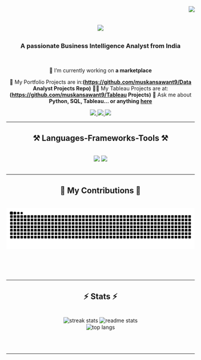 <img align="right" src="https://visitor-badge.laobi.icu/badge?page_id=muskansawant9.muskansawant9" />

<h1 align="center">
    <img src="https://readme-typing-svg.herokuapp.com/?font=Righteous&size=35&center=true&vCenter=true&width=500&height=70&duration=4000&lines=Hi+There!+👋;+I'm+Muskan+Sawant!;" />
</h1>

<h3 align="center">A passionate Business Intelligence Analyst from India</h3>

<br/>

<div align="center">
 
 🔭 I’m currently working on **a marketplace**
 
 🌱 My Portfolio Projects are in:**(https://github.com/muskansawant9/Data Analyst Projects Repo)**
👨‍💻 My Tableau Projects are at: **(https://github.com/muskansawant9/Tableau Projects)**
💬 Ask me about **Python, SQL, Tableau... or anything [here](https://github.com/muskansawant9/muskansawant9/issues)**

 </div>
 
<div align="center"> 
  <a href="mailto:muskansawant85@gmail.com">
    <img src="https://img.shields.io/badge/Gmail-333333?style=for-the-badge&logo=gmail&logoColor=red" />
  </a>
  <a href="https://linkedin.com/in/muskansawant" target="_blank">
    <img src="https://img.shields.io/badge/LinkedIn-0077B5?style=for-the-badge&logo=linkedin&logoColor=white" target="_blank" />
  </a>
  <a href="https://muskansawant9.github.io" target="_blank">
     <img src="https://img.shields.io/badge/Portfolio-FF5722?style=for-the-badge&logo=todoist&logoColor=white" target="_blank" /> <!-- sqlite, safari, google-chrome are other good icon options -->
  </a>
</div>

 <hr/>
 
<h2 align="center">⚒️ Languages-Frameworks-Tools ⚒️</h2>
<br/>
<div align="center">
    <img src="https://skillicons.dev/icons?i=python,mysql,nosql,tableau,powerbi,excel,hadoop" />
    <img src="https://skillicons.dev/icons?i=html,css,javascript,bootstrap,figma,c++,vscode,git" /><br>
</div>

<br/>
<hr/>

<div align="center">
  <h2>🐍 My Contributions 🐍</h2>
  <br>
  <img alt="snake eating my contributions" src="https://raw.githubusercontent.com/muskansawant9/muskansawant9/output/github-contribution-grid-snake.svg" />
  
  <br/><br/><br/>
</div>

<hr/>

<h2 align="center">⚡ Stats ⚡</h2>
<br>
<div align=center>
  <img width=390 src="https://https://streak-stats.demolab.com/?user=muskansawant9&count_private=true&theme=react&border_radius=10" alt="streak stats"/>
  <img width=390 src="hhttps://github-readme-stats.vercel.app/api?username=muskansawant9&count_private=true&show_icons=true&theme=react&rank_icon=github&border_radius=10" alt="readme stats" />
  <br/>
  <img width=325 align="center" src="https://github-readme-stats.vercel.app/api/top-langs/?username=muskansawant9&hide=HTML&langs_count=8&layout=compact&theme=react&border_radius=10&size_weight=0.5&count_weight=0.5&exclude_repo=github-readme-stats" alt="top langs" />
</div>

<br/><br/>

<hr/>

<br/>

